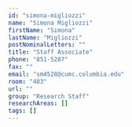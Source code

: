 ```yaml
---
id: "simona-migliozzi"
name: "Simona Migliozzi"
firstName: "Simona"
lastName: "Migliozzi"
postNominalLetters: ""
title: "Staff Associate"
phone: "851-5287"
fax: ""
email: "sm4528@cumc.columbia.edu"
room: "403"
url: ""
group: "Research Staff"
researchAreas: []
tags: []
---
```

